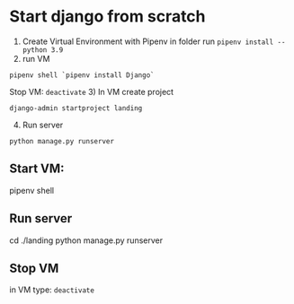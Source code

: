 # Start django from scratch

1) Create Virtual Environment with Pipenv
in folder run `pipenv install --python 3.9`
2) run VM 
```
pipenv shell `pipenv install Django`
```
Stop VM: `deactivate`
3) In VM create project
```
django-admin startproject landing   
```
4) Run server 
```
python manage.py runserver
```


## Start VM: 
pipenv shell

## Run server
cd ./landing
python manage.py runserver

## Stop VM
in VM type: `deactivate`